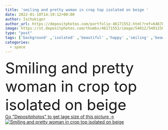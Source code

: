 ```yaml
---
title: 'smiling and pretty woman in crop top isolated on beige '
date: 2022-01-10T14:19:12+00:00
author: Ischukigor
author_url: https://depositphotos.com/portfolio-46171552.html?ref=64678756
image: https://st.depositphotos.com/thumbs/46171552/image/54012/540125050/api_thumb_450.jpg?forcejpeg=true
type: "post"
tags: ['background' ,'isolated' ,'beautiful' ,'happy' ,'smiling' ,'beauty' ,'cheerful' ,'caucasian' ,'brunette' ,'emotion' ,'pretty' ,'beige' ,'woman' ,'makeup' ,'mascara' ,'joyful' ,'attractive' ,'positive' ,'pleased' ,'visage' ,'copy space' ,'one person' ,'Studio Shot' ,'young adult' ,'lip gloss' ,'eye shadow' ,'look at camera' ,'bare shoulders' ,'Crop Top' ]
categories: 
  - space
---
```

<div aling="center">
            <font size="60"> Smiling and pretty woman in crop top isolated on beige</font>   
</div>
<div>
    <a href='https://st.depositphotos.com/thumbs/46171552/image/54012/540125050/api_thumb_450.jpg?forcejpeg=true?ref=64678756' target=_blank > Go "Depositphotos" to get lage size of this picture ->
        <img href='https://st.depositphotos.com/thumbs/46171552/image/54012/540125050/api_thumb_450.jpg?forcejpeg=true?ref=64678756' src='https://st.depositphotos.com/46171552/54012/i/950/depositphotos_540125050-stock-photo-smiling-pretty-woman-crop-top.jpg?forcejpeg=true' alt='Smiling and pretty woman in crop top isolated on beige' >
    </a>
</div>
